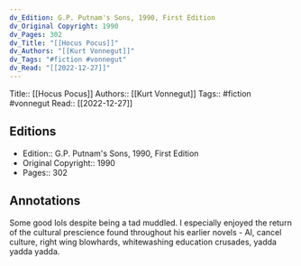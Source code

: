 ```yaml
---
dv_Edition: G.P. Putnam's Sons, 1990, First Edition
dv_Original Copyright: 1990
dv_Pages: 302
dv_Title: "[[Hocus Pocus]]"
dv_Authors: "[[Kurt Vonnegut]]"
dv_Tags: "#fiction #vonnegut"
dv_Read: "[[2022-12-27]]"
---
```

Title:: [[Hocus Pocus]]
Authors:: [[Kurt Vonnegut]]
Tags:: #fiction #vonnegut 
Read:: [[2022-12-27]]

## Editions
- Edition:: G.P. Putnam's Sons, 1990, First Edition
- Original Copyright:: 1990
- Pages:: 302

## Annotations

  
Some good lols despite being a tad muddled. I especially enjoyed the return of the cultural prescience found throughout his earlier novels - AI, cancel culture, right wing blowhards, whitewashing education crusades, yadda yadda yadda.